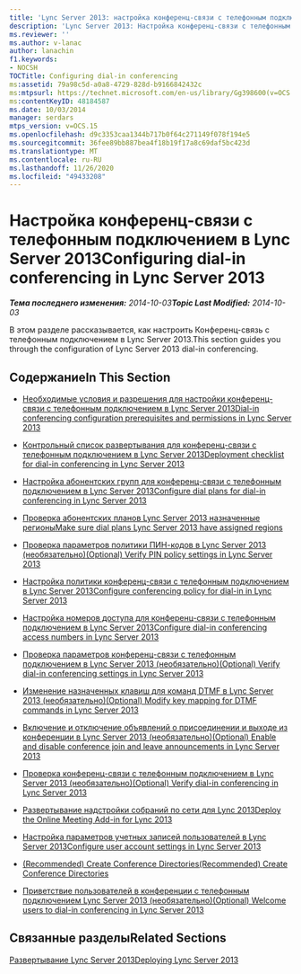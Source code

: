 ```yaml
---
title: 'Lync Server 2013: настройка конференц-связи с телефонным подключением'
description: 'Lync Server 2013: Настройка конференц-связи с телефонным подключением.'
ms.reviewer: ''
ms.author: v-lanac
author: lanachin
f1.keywords:
- NOCSH
TOCTitle: Configuring dial-in conferencing
ms:assetid: 79a98c5d-a0a8-4729-828d-b9166842432c
ms:mtpsurl: https://technet.microsoft.com/en-us/library/Gg398600(v=OCS.15)
ms:contentKeyID: 48184587
ms.date: 10/03/2014
manager: serdars
mtps_version: v=OCS.15
ms.openlocfilehash: d9c3353caa1344b717b0f64c271149f078f194e5
ms.sourcegitcommit: 36fee89bb887bea4f18b19f17a8c69daf5bc423d
ms.translationtype: MT
ms.contentlocale: ru-RU
ms.lasthandoff: 11/26/2020
ms.locfileid: "49433208"
---
```

# <a name="configuring-dial-in-conferencing-in-lync-server-2013"></a><span data-ttu-id="22762-103">Настройка конференц-связи с телефонным подключением в Lync Server 2013</span><span class="sxs-lookup"><span data-stu-id="22762-103">Configuring dial-in conferencing in Lync Server 2013</span></span>

<div data-xmlns="http://www.w3.org/1999/xhtml">

<div class="topic" data-xmlns="http://www.w3.org/1999/xhtml" data-msxsl="urn:schemas-microsoft-com:xslt" data-cs="https://msdn.microsoft.com/">

<div data-asp="https://msdn2.microsoft.com/asp">



</div>

<div id="mainSection">

<div id="mainBody"><span data-ttu-id="22762-104">

<span> </span></span><span class="sxs-lookup"><span data-stu-id="22762-104">

<span> </span></span></span>

<span data-ttu-id="22762-105">_**Тема последнего изменения:** 2014-10-03_</span><span class="sxs-lookup"><span data-stu-id="22762-105">_**Topic Last Modified:** 2014-10-03_</span></span>

<span data-ttu-id="22762-106">В этом разделе рассказывается, как настроить Конференц-связь с телефонным подключением в Lync Server 2013.</span><span class="sxs-lookup"><span data-stu-id="22762-106">This section guides you through the configuration of Lync Server 2013 dial-in conferencing.</span></span>

<div>

## <a name="in-this-section"></a><span data-ttu-id="22762-107">Содержание</span><span class="sxs-lookup"><span data-stu-id="22762-107">In This Section</span></span>

  - [<span data-ttu-id="22762-108">Необходимые условия и разрешения для настройки конференц-связи с телефонным подключением в Lync Server 2013</span><span class="sxs-lookup"><span data-stu-id="22762-108">Dial-in conferencing configuration prerequisites and permissions in Lync Server 2013</span></span>](lync-server-2013-dial-in-conferencing-configuration-prerequisites-and-permissions.md)

  - [<span data-ttu-id="22762-109">Контрольный список развертывания для конференц-связи с телефонным подключением в Lync Server 2013</span><span class="sxs-lookup"><span data-stu-id="22762-109">Deployment checklist for dial-in conferencing in Lync Server 2013</span></span>](lync-server-2013-deployment-checklist-for-dial-in-conferencing.md)

  - [<span data-ttu-id="22762-110">Настройка абонентских групп для конференц-связи с телефонным подключением в Lync Server 2013</span><span class="sxs-lookup"><span data-stu-id="22762-110">Configure dial plans for dial-in conferencing in Lync Server 2013</span></span>](lync-server-2013-configure-dial-plans-for-dial-in-conferencing.md)

  - [<span data-ttu-id="22762-111">Проверка абонентских планов Lync Server 2013 назначенные регионы</span><span class="sxs-lookup"><span data-stu-id="22762-111">Make sure dial plans Lync Server 2013 have assigned regions</span></span>](lync-server-2013-make-sure-dial-plans-have-assigned-regions.md)

  - [<span data-ttu-id="22762-112">Проверка параметров политики ПИН-кодов в Lync Server 2013 (необязательно)</span><span class="sxs-lookup"><span data-stu-id="22762-112">(Optional) Verify PIN policy settings in Lync Server 2013</span></span>](lync-server-2013-optional-verify-pin-policy-settings.md)

  - [<span data-ttu-id="22762-113">Настройка политики конференц-связи с телефонным подключением в Lync Server 2013</span><span class="sxs-lookup"><span data-stu-id="22762-113">Configure conferencing policy for dial-in in Lync Server 2013</span></span>](lync-server-2013-configure-conferencing-policy-for-dial-in.md)

  - [<span data-ttu-id="22762-114">Настройка номеров доступа для конференц-связи с телефонным подключением в Lync Server 2013</span><span class="sxs-lookup"><span data-stu-id="22762-114">Configure dial-in conferencing access numbers in Lync Server 2013</span></span>](lync-server-2013-configure-dial-in-conferencing-access-numbers.md)

  - [<span data-ttu-id="22762-115">Проверка параметров конференц-связи с телефонным подключением в Lync Server 2013 (необязательно)</span><span class="sxs-lookup"><span data-stu-id="22762-115">(Optional) Verify dial-in conferencing settings in Lync Server 2013</span></span>](lync-server-2013-optional-verify-dial-in-conferencing-settings.md)

  - [<span data-ttu-id="22762-116">Изменение назначенных клавиш для команд DTMF в Lync Server 2013 (необязательно)</span><span class="sxs-lookup"><span data-stu-id="22762-116">(Optional) Modify key mapping for DTMF commands in Lync Server 2013</span></span>](lync-server-2013-optional-modify-key-mapping-for-dtmf-commands.md)

  - [<span data-ttu-id="22762-117">Включение и отключение объявлений о присоединении и выходе из конференции в Lync Server 2013 (необязательно)</span><span class="sxs-lookup"><span data-stu-id="22762-117">(Optional) Enable and disable conference join and leave announcements in Lync Server 2013</span></span>](lync-server-2013-optional-enable-and-disable-conference-join-and-leave-announcements.md)

  - [<span data-ttu-id="22762-118">Проверка конференц-связи с телефонным подключением в Lync Server 2013 (необязательно)</span><span class="sxs-lookup"><span data-stu-id="22762-118">(Optional) Verify dial-in conferencing in Lync Server 2013</span></span>](lync-server-2013-optional-verify-dial-in-conferencing.md)

  - [<span data-ttu-id="22762-119">Развертывание надстройки собраний по сети для Lync 2013</span><span class="sxs-lookup"><span data-stu-id="22762-119">Deploy the Online Meeting Add-in for Lync 2013</span></span>](lync-server-2013-deploy-the-online-meeting-add-in-for-lync-2013.md)

  - [<span data-ttu-id="22762-120">Настройка параметров учетных записей пользователей в Lync Server 2013</span><span class="sxs-lookup"><span data-stu-id="22762-120">Configure user account settings in Lync Server 2013</span></span>](lync-server-2013-configure-user-account-settings.md)

  - [<span data-ttu-id="22762-121">(Recommended) Create Conference Directories</span><span class="sxs-lookup"><span data-stu-id="22762-121">(Recommended) Create Conference Directories</span></span>](recommended-create-conference-directories.md)

  - [<span data-ttu-id="22762-122">Приветствие пользователей в конференции с телефонным подключением Lync Server 2013 (необязательно)</span><span class="sxs-lookup"><span data-stu-id="22762-122">(Optional) Welcome users to dial-in conferencing in Lync Server 2013</span></span>](lync-server-2013-optional-welcome-users-to-dial-in-conferencing.md)

</div>

<div>

## <a name="related-sections"></a><span data-ttu-id="22762-123">Связанные разделы</span><span class="sxs-lookup"><span data-stu-id="22762-123">Related Sections</span></span>

[<span data-ttu-id="22762-124">Развертывание Lync Server 2013</span><span class="sxs-lookup"><span data-stu-id="22762-124">Deploying Lync Server 2013</span></span>](lync-server-2013-deploying-lync-server.md)

<span data-ttu-id="22762-125"></div>

</div>

<span> </span>

</div>

</div>

</span><span class="sxs-lookup"><span data-stu-id="22762-125"></div>

</div>

<span> </span>

</div>

</div>

</span></span></div>

